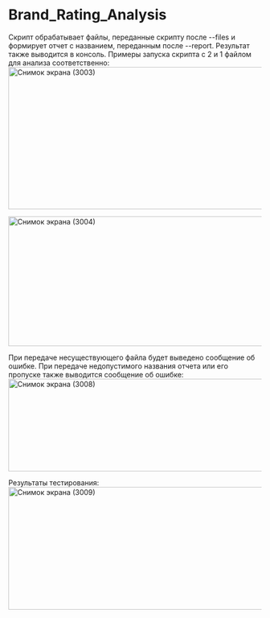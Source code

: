 # Brand_Rating_Analysis
Скрипт обрабатывает файлы, переданные скрипту после --files и формирует отчет с названием, переданным после --report. Результат также выводится в консоль.
Примеры запуска скрипта с 2 и 1 файлом для анализа соответственно:
<img width="1516" height="283" alt="Снимок экрана (3003)" src="https://github.com/user-attachments/assets/3ed1e115-b8fc-46a7-af6c-b7cc118e4818" />

<img width="1348" height="258" alt="Снимок экрана (3004)" src="https://github.com/user-attachments/assets/fda28e2d-540e-4b90-a4ee-e4f4702568b1" />

При передаче несуществующего файла будет выведено сообщение об ошибке.
При передаче недопустимого названия отчета или его пропуске также выводится сообщение об ошибке:
<img width="1274" height="184" alt="Снимок экрана (3008)" src="https://github.com/user-attachments/assets/0742c8ac-f83d-4aa2-91f1-3a2de7f31251" />

Результаты тестирования:
<img width="1363" height="244" alt="Снимок экрана (3009)" src="https://github.com/user-attachments/assets/4c9978eb-5c94-4dfb-bc45-ff1e52744ab6" />

